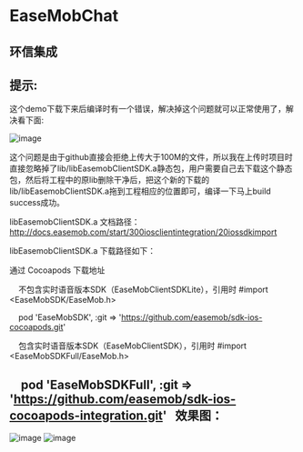 # EaseMobChat
环信集成
--------

提示:
-----
  这个demo下载下来后编译时有一个错误，解决掉这个问题就可以正常使用了，解决看下面:
  
  ![image](https://github.com/xiayuanquan/EaseMobChat/blob/master/EaseMobChat/screenshots/lib.png)
  
  这个问题是由于github直接会拒绝上传大于100M的文件，所以我在上传时项目时直接忽略掉了lib/libEasemobClientSDK.a静态包，用户需要自己去下载这个静态包，然后将工程中的原lib删除干净后，把这个新的下载的lib/libEasemobClientSDK.a拖到工程相应的位置即可，编译一下马上build success成功。
  
  libEasemobClientSDK.a 文档路径：http://docs.easemob.com/start/300iosclientintegration/20iossdkimport
  
  libEasemobClientSDK.a 下载路径如下：
  
  通过 Cocoapods 下载地址

      不包含实时语音版本SDK（EaseMobClientSDKLite），引用时 #import <EaseMobSDK/EaseMob.h>
  
      pod 'EaseMobSDK', :git => 'https://github.com/easemob/sdk-ios-cocoapods.git'
  
      包含实时语音版本SDK（EaseMobClientSDK），引用时 #import <EaseMobSDKFull/EaseMob.h>
      
      pod 'EaseMobSDKFull', :git => 'https://github.com/easemob/sdk-ios-cocoapods-integration.git'
  
效果图：
------
  
  ![image](https://github.com/xiayuanquan/EaseMobChat/blob/master/EaseMobChat/screenshots/chat1.png)
  ![image](https://github.com/xiayuanquan/EaseMobChat/blob/master/EaseMobChat/screenshots/chat2.png)
  
       
